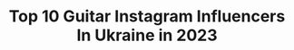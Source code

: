 ---
title: Top 10 Guitar Instagram Influencers In Ukraine in 2023
description: >-
  Find top guitar Instagram influencers in Ukraine in 2023. Most popular hashtags: #guitar #ukraine #music #lviv.
platform: Instagram
hits: 8
text_top: Identify the top-rated Instagram accounts on inBeat.
text_bottom: Our platform has 8 Instagram influencers like this in Ukraine for you to connect with.
profiles:
  - username: "annie_foxy_"
    fullname: >-
      Annie ♡
    bio: >-
      🌼20 y.o. 🦊redhead 🎸Guitar lover 🖤†Colossians 3:14 ฅ’ω’ฅ украинка ⠀ 💌collabs ~ annatimoshhuk@gmail.com
    location: "Ukraine"
    followers: 186794
    engagement: 490
    commentsToLikes: 0.030756
    id: ck137k9kcbyur0i19qz15c4mp
    verified: false
    hashtags: ""
  - username: "kazyolli"
    fullname: >-
      Roman  Ibramkhalilov
    bio: >-
      Guitarist in @jinjer_official Endorser: - @od_guitars - @coffee_custom_cabs JINJER – NOAH ⬇️ ⬇️ ⬇️
    location: "Ukraine"
    followers: 19844
    engagement: 887
    commentsToLikes: 0.022715
    id: ck5ckql4wxezu0i1130i4llb3
    verified: false
    hashtags: "#helix, #daddariostrings, #groove, #guitar"
  - username: "yana_kutishevskaya"
    fullname: >-
      Яна Кутишевская
    bio: >-
      Победительница проекта Топ-модель по-украински 2 сезон Фитнес-тренер💪 Model Current city:Kiev Вопросы сотрудничества писать в DIRECT
    location: "Ukraine"
    followers: 49394
    engagement: 1036
    commentsToLikes: 0.016102
    id: ckf5nzece0cc20j23tn1g7kts
    verified: false
    hashtags: "#yanka, #milan, #guitar, #model"
  - username: "heartbeat_brass_band"
    fullname: >-
      𝐇𝐞𝐚𝐫𝐭𝐁𝐞𝐚𝐭 𝐁𝐫𝐚𝐬𝐬 𝐁𝐚𝐧𝐝
    bio: >-
      •#BRASSBAND •Участники ТВ-шоу на М1, СТБ, Новом Канале и др. Сотрудничество: +38 095 151 25 53 Алексей (Telegram/Viber/WhatsApp)
    location: "Ukraine"
    followers: 13904
    engagement: 1082
    commentsToLikes: 0.035387
    id: ck6tmv0sc8l1o0j71wtrch3dg
    verified: false
    hashtags: "#covers, #saxplayer, #acousticcover, #song"
  - username: "kristina_dutchak"
    fullname: >-
      K R I S T A. Vocalist❣️
    bio: >-
      ✌🏼Учасниця Голос.Діти / Голос.Країни-7 🎤 Багато співаю 👉🏻 #хриспівай 🌟 Півфіналістка @pepsimusicstar 💃🏻 Леді в @ladies_trio TIK TOK👇🏻
    location: "Ukraine"
    followers: 6188
    engagement: 1075
    commentsToLikes: 0.051119
    id: ckf5un4axlj9m0j23gl5rtnly
    verified: false
    hashtags: "#lvivphoto, #pepsi, #lemberg, #ukraine"
  - username: "sophi_lozina"
    fullname: >-
      SOPHI LOZINA
    bio: >-
      🎞musician , TheVoice Kids 4 ⠀⠀ writing my own songs, acting. J. Eurovision final.⠀ ⠀⠀⠀⠀⠀⠀⠀⠀ ‼️ NEW TRACK« I’d better stay myself » IS HERE‼️↓
    location: "Ukraine"
    followers: 18360
    engagement: 516
    commentsToLikes: 0.046887
    id: ck8t33x9k1rb10j78jnevqbb7
    verified: false
    hashtags: "#90svibes, #thenoisetier, #cottagecore, #kalegang101"
  - username: "olya_nite_voitovych"
    fullname: >-
      ØⱠɎ₳ ₦ł₮Ɇ VØł₮ØVɎ₵Ⱨ
    bio: >-
      ▪️Адепт емпатії ▪️Емоційний наркоман ▪️Вульгарний філософ ▪️Симбіозний індивід🌝🌚 ▪️Багато ацької музики в сторіс😈 🌱 #metalhead 📍 From everywhere 🌏
    location: "Ukraine"
    followers: 2692
    engagement: 2204
    commentsToLikes: 0.110078
    id: ckaowghz08tzx0i78apnxkzm6
    verified: false
    hashtags: "#metalheads, #gradient, #spaceofvariations, #metalhead"
  - username: "a.link.a_drummer"
    fullname: >-
      Alina Tereshchenko | Drummer🥁
    bio: >-
      ▪️Endorsement - @grohot_drumpads ♦️Teacher 🥁 YouTube ⬇️ ⬇️ ⬇️ ⬇️
    location: "Ukraine"
    followers: 11044
    engagement: 366
    commentsToLikes: 0.029446
    id: ck8t7q69nhmjy0j78qs4e8pao
    verified: false
    hashtags: "#drumsoutlet, #femalemodel, #drummers, #drumline"
---
